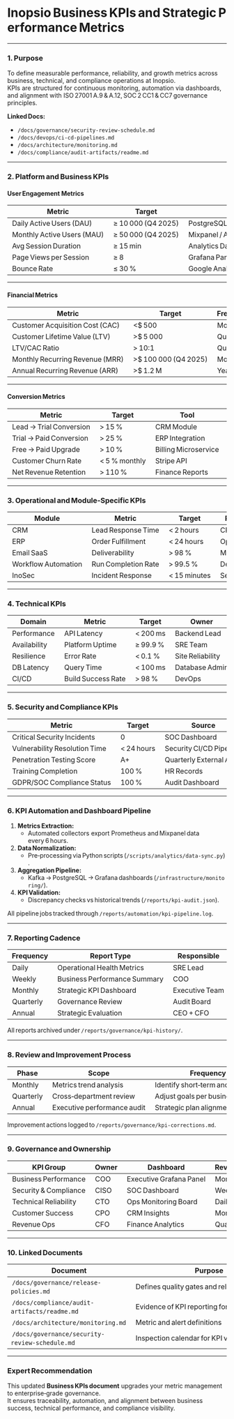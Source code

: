 # Inopsio Business KPIs and Strategic Performance Metrics

***

### 1. Purpose  
To define measurable performance, reliability, and growth metrics across business, technical, and compliance operations at Inopsio.  
KPIs are structured for continuous monitoring, automation via dashboards, and alignment with ISO 27001 A.9 & A.12, SOC 2 CC1 & CC7 governance principles.

**Linked Docs:**  
- `/docs/governance/security-review-schedule.md`  
- `/docs/devops/ci-cd-pipelines.md`  
- `/docs/architecture/monitoring.md`  
- `/docs/compliance/audit-artifacts/readme.md`

***

### 2. Platform and Business KPIs  

#### **User Engagement Metrics**
| Metric | Target | Source | Owner |
|---------|----------|----------|----------|
| Daily Active Users (DAU) | ≥ 10 000 (Q4 2025) | PostgreSQL + Analytics Event Stream | Chief Product Officer |
| Monthly Active Users (MAU) | ≥ 50 000 (Q4 2025) | Mixpanel / Amplitude | Marketing Director |
| Avg Session Duration | ≥ 15 min | Analytics Dashboard | UX Lead |
| Page Views per Session | ≥ 8 | Grafana Panel: `user-metrics` | Data Ops Engineer |
| Bounce Rate | ≤ 30 % | Google Analytics | SEO Manager |

***

#### **Financial Metrics**
| Metric | Target | Frequency | Owner |
|---------|----------|-------------|----------|
| Customer Acquisition Cost (CAC) | <$ 500 | Monthly | CFO |
| Customer Lifetime Value (LTV) | >$ 5 000 | Quarterly | Finance Team |
| LTV/CAC Ratio | > 10:1 | Quarterly | Executive Board |
| Monthly Recurring Revenue (MRR) | >$ 100 000 (Q4 2025) | Monthly | Finance Officer |
| Annual Recurring Revenue (ARR) | >$ 1.2 M | Yearly | Business Ops |

***

#### **Conversion Metrics**
| Metric | Target | Tool | Team |
|---------|----------|----------|----------|
| Lead → Trial Conversion | > 15 % | CRM Module | Sales Team |
| Trial → Paid Conversion | > 25 % | ERP Integration | Revenue Ops |
| Free → Paid Upgrade | > 10 % | Billing Microservice | PMO |
| Customer Churn Rate | < 5 % monthly | Stripe API | CFO |
| Net Revenue Retention | > 110 % | Finance Reports | PM Team |

***

### 3. Operational and Module‑Specific KPIs  

| Module | Metric | Target | Responsible | Report Source |
|-----------|-----------|----------|----------------|----------------|
| CRM | Lead Response Time | < 2 hours | CRM Owner | Helpdesk Metrics |
| ERP | Order Fulfillment | < 24 hours | Ops Lead | ERP System Logs |
| Email SaaS | Deliverability | > 98 % | Marketing Ops | Mailgun API |
| Workflow Automation | Run Completion Rate | > 99.5 % | DevOps Lead | Celery Logs |
| InoSec | Incident Response | < 15 minutes | Security Officer | SIEM / Grafana SOC Panel |

***

### 4. Technical KPIs  

| Domain | Metric | Target | Owner | Tool |
|----------|----------|----------|----------|----------|
| Performance | API Latency | < 200 ms | Backend Lead | Prometheus + Grafana |
| Availability | Platform Uptime | ≥ 99.9 % | SRE Team | Status Page / Prometheus |
| Resilience | Error Rate | < 0.1 % | Site Reliability | Grafana Alerts |
| DB Latency | Query Time | < 100 ms | Database Admin | PostgreSQL metrics |
| CI/CD | Build Success Rate | > 98 % | DevOps | GitHub Actions Dashboard |

***

### 5. Security and Compliance KPIs  

| Metric | Target | Source | Owner |
|----------|----------|----------|----------|
| Critical Security Incidents | 0 | SOC Dashboard | CISO |
| Vulnerability Resolution Time | < 24 hours | Security CI/CD Pipeline | Security Engineer |
| Penetration Testing Score | A+ | Quarterly External Audit | CISO |
| Training Completion | 100 % | HR Records | Compliance Officer |
| GDPR/SOC Compliance Status | 100 % | Audit Dashboard | DPO |

***

### 6. KPI Automation and Dashboard Pipeline  

1. **Metrics Extraction:**  
   - Automated collectors export Prometheus and Mixpanel data every 6 hours.  
2. **Data Normalization:**  
   - Pre‑processing via Python scripts (`/scripts/analytics/data‑sync.py`).  
3. **Aggregation Pipeline:**  
   - Kafka → PostgreSQL → Grafana dashboards (`/infrastructure/monitoring/`).  
4. **KPI Validation:**  
   - Discrepancy checks vs historical trends (`/reports/kpi‑audit.json`).  

All pipeline jobs tracked through `/reports/automation/kpi‑pipeline.log`.

***

### 7. Reporting Cadence  

| Frequency | Report Type | Responsible | Distribution |
|-------------|--------------|----------------|----------------|
| Daily | Operational Health Metrics | SRE Lead | Slack #ops |
| Weekly | Business Performance Summary | COO | Email Digest |
| Monthly | Strategic KPI Dashboard | Executive Team | Grafana Portal |
| Quarterly | Governance Review | Audit Board | Confluence |
| Annual | Strategic Evaluation | CEO + CFO | Board Packet |

All reports archived under `/reports/governance/kpi‑history/`.

***

### 8. Review and Improvement Process  

| Phase | Scope | Frequency | Outcome |
|---------|--------|-------------|------------|
| Monthly | Metrics trend analysis | Identify short‑term anomalies | Refinement of targets |
| Quarterly | Cross‑department review | Adjust goals per business impact | Recalibration |
| Annual | Executive performance audit | Strategic plan alignment | Next FY objectives |

Improvement actions logged to `/reports/governance/kpi‑corrections.md`.

***

### 9. Governance and Ownership  

| KPI Group | Owner | Dashboard | Review Cycle |
|------------|--------|-------------|--------------|
| Business Performance | COO | Executive Grafana Panel | Monthly |
| Security & Compliance | CISO | SOC Dashboard | Weekly |
| Technical Reliability | CTO | Ops Monitoring Board | Daily |
| Customer Success | CPO | CRM Insights | Monthly |
| Revenue Ops | CFO | Finance Analytics | Quarterly |

***

### 10. Linked Documents  

| Document | Purpose |
|------------|-----------|
| `/docs/governance/release-policies.md` | Defines quality gates and release governance |
| `/docs/compliance/audit-artifacts/readme.md` | Evidence of KPI reporting for audits |
| `/docs/architecture/monitoring.md` | Metric and alert definitions |
| `/docs/governance/security-review-schedule.md` | Inspection calendar for KPI verification |

***

### Expert Recommendation  
This updated **Business KPIs document** upgrades your metric management to enterprise‑grade governance.  
It ensures traceability, automation, and alignment between business success, technical performance, and compliance visibility.